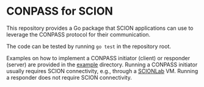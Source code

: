 # CONPASS for SCION
This repository provides a Go package that SCION applications can use to leverage the CONPASS protocol for their communication.

The code can be tested by running `go test` in the repository root.

Examples on how to implement a CONPASS initiator (client) or responder (server) are provided in the [example](example) directory. Running a CONPASS initiator usually requires SCION connectivity, e.g., through a [SCIONLab](https://www.scionlab.org/) VM. Running a responder does not require SCION connectivity.
